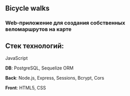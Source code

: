 ## Bicycle walks
### Web-приложение для создания собственных веломаршрутов на карте

## Стек технологий:
JavaScript

**DB**: PostgreSQL, Sequelize ORM

**Back**: Node.js, Express, Sessions, Bcrypt, Cors

**Front**: HTML5, CSS






